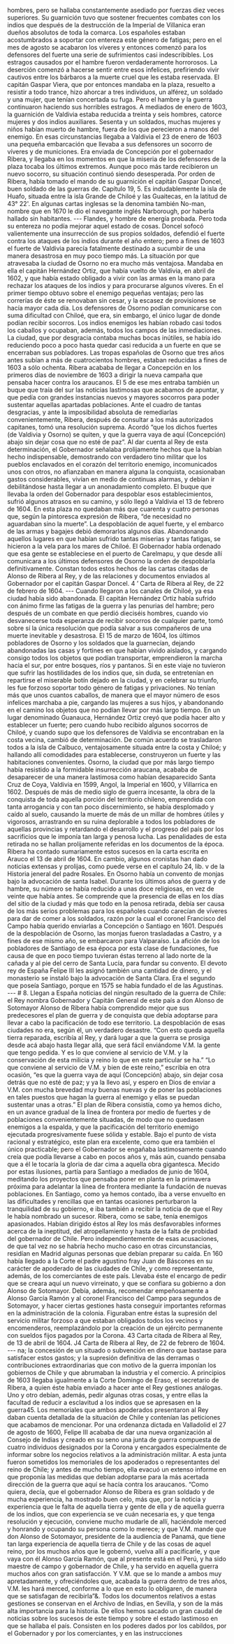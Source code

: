 hombres, pero se hallaba constantemente asediado por fuerzas diez veces superiores. Su guarnición tuvo que sostener frecuentes combates con los indios que después de la destrucción de la Imperial de Villanica eran dueños absolutos de toda la comarca. Los españoles estaban acostumbrados a soportar con entereza este género de fatigas; pero en el mes de agosto se acabaron los víveres y entonces comenzó para los defensores del fuerte una serie de sufrimientos casi indescribibles. Los estragos causados por el hambre fueron verdaderamente horrorosos. La deserción comenzó a hacerse sentir entre esos infelices, prefiriendo vivir cautivos entre los bárbaros a la muerte cruel que les estaba reservada. El capitán Gaspar Viera, que por entonces mandaba en la plaza, resuelto a resistir a todo trance, hizo ahorcar a tres individuos, un alférez, un soldado y una mujer, que tenían concertada su fuga. Pero el hambre y la guerra continuaron haciendo sus horribles estragos. A mediados de enero de 1603, la guarnición de Valdivia estaba reducida a treinta y seis hombres, catorce mujeres y dos indios auxiliares. Sesenta y un soldados, muchas mujeres y niños habían muerto de hambre, fuera de los que perecieron a manos del enemigo. En esas circunstancias llegaba a Valdivia el 23 de enero de 1603 una pequeña embarcación que llevaba a sus defensores un socorro de víveres y de municiones. Era enviada de Concepción por el gobernador Ribera, y llegaba en los momentos en que la miseria de los defensores de la plaza tocaba los últimos extremos. Aunque poco más tarde recibieron un nuevo socorro, su situación continuó siendo desesperada. Por orden de Ribera, había tomado el mando de su guarnición el capitán Gaspar Doncel, buen soldado de las guerras de. Capítulo 19, 5. Es indudablemente la isla de Huafo, situada entre la isla Grande de Chiloé y las Guaitecas, en la latitud de 43° 22'. En algunas cartas inglesas se la denomina también No-man, nombre que en 1670 le dio el navegante inglés Narborough, por haberla hallado sin habitantes. --- Flandes, y hombre de energía probada. Pero toda su entereza no podía mejorar aquel estado de cosas. Doncel sofocó valientemente una insurrección de sus propios soldados, defendió el fuerte contra los ataques de los indios durante el año entero; pero a fines de 1603 el fuerte de Valdivia parecía fatalmente destinado a sucumbir de una manera desastrosa en muy poco tiempo más. La situación por que atravesaba la ciudad de Osorno no era mucho más ventajosa. Mandaba en ella el capitán Hernández Ortiz, que había vuelto de Valdivia, en abril de 1602, y que había estado obligado a vivir con las armas en la mano para rechazar los ataques de los indios y para procurarse algunos víveres. En el primer tiempo obtuvo sobre el enemigo pequeñas ventajas; pero las correrías de éste se renovaban sin cesar, y la escasez de provisiones se hacía mayor cada día. Los defensores de Osorno podían comunicarse con suma dificultad con Chiloé, que era, sin embargo, el único lugar de donde podían recibir socorros. Los indios enemigos les habían robado casi todos los caballos y ocupaban, además, todos los campos de las inmediaciones. La ciudad, que por desgracia contaba muchas bocas inútiles, se había ido reduciendo poco a poco hasta quedar casi reducida a un fuerte en que se encerraban sus pobladores. Las tropas españolas de Osorno que tres años antes subían a más de cuatrocientos hombres, estaban reducidas a fines de 1603 a sólo ochenta. Ribera acababa de llegar a Concepción en los primeros días de noviembre de 1603 a dirigir la nueva campaña que pensaba hacer contra los araucanos. El 5 de ese mes entraba también un buque que traía del sur las noticias lastimosas que acabamos de apuntar, y que pedía con grandes instancias nuevos y mayores socorros para poder sustentar aquellas apartadas poblaciones. Ante el cuadro de tantas desgracias, y ante la imposibilidad absoluta de remediarlas convenientemente, Ribera, después de consultar a los más autorizados capitanes, tomó una resolución suprema. Acordó “que los dichos fuertes (de Valdivia y Osorno) se quiten, y que la guerra vaya de aquí (Concepción) abajo sin dejar cosa que no esté de paz”. Al dar cuenta al Rey de esta determinación, el Gobernador señalaba prolijamente hechos que la habían hecho indispensable, demostrando con verdadero tino militar que los pueblos enclavados en el corazón del territorio enemigo, incomunicados unos con otros, no afianzaban en manera alguna la conquista, ocasionaban gastos considerables, vivían en medio de continuas alarmas, y debían ir debilitándose hasta llegar a un anonadamiento completo. El buque que llevaba la orden del Gobernador para despoblar esos establecimientos, sufrió algunos atrasos en su camino, y sólo llegó a Valdivia el 13 de febrero de 1604. En esta plaza no quedaban más que cuarenta y cuatro personas que, según la pintoresca expresión de Ribera, “de necesidad no aguardaban sino la muerte”. La despoblación de aquel fuerte, y el embarco de las armas y bagajes debió demorarlos algunos días. Abandonando aquellos lugares en que habían sufrido tantas miserias y tantas fatigas, se hicieron a la vela para los mares de Chiloé. El Gobernador había ordenado que esa gente se estableciese en el puerto de Carelmapu, y que desde allí comunicara a los últimos defensores de Osorno la orden de despoblarla definitivamente. Constan todos estos hechos de las cartas citadas de Alonso de Ribera al Rey, y de las relaciones y documentos enviados al Gobernador por el capitán Gaspar Doncel. 4 ’ Carta de Ribera al Rey, de 22 de febrero de 1604. --- Cuando llegaron a los canales de Chiloé, ya esa ciudad había sido abandonada. El capitán Hernández Ortiz había sufrido con ánimo firme las fatigas de la guerra y las penurias del hambre; pero después de un combate en que perdió dieciséis hombres, cuando vio desvanecerse toda esperanza de recibir socorros de cualquier parte, tomó sobre sí la única resolución que podía salvar a sus compañeros de una muerte inevitable y desastrosa. El 15 de marzo de 1604, los últimos pobladores de Osorno y los soldados que la guarnecían, dejando abandonadas las casas y fortines en que habían vivido aislados, y cargando consigo todos los objetos que podían transportar, emprendieron la marcha hacia el sur, por entre bosques, ríos y pantanos. Si en este viaje no tuvieron que sufrir las hostilidades de los indios que, sin duda, se entretenían en repartirse el miserable botín dejado en la ciudad, y en celebrar su triunfo, les fue forzoso soportar todo género de fatigas y privaciones. No tenían más que unos cuantos caballos, de manera que el mayor número de esos infelices marchaba a pie, cargando las mujeres a sus hijos, y abandonando en el camino los objetos que no podían llevar por más largo tiempo. En un lugar denominado Guanauca, Hernández Ortiz creyó que podía hacer alto y establecer un fuerte; pero cuando hubo recibido algunos socorros de Chiloé, y cuando supo que los defensores de Valdivia se encontraban en la costa vecina, cambió de determinación. De común acuerdo se trasladaron todos a la isla de Calbuco, ventajosamente situada entre la costa y Chiloé; y hallando allí comodidades para establecerse, construyeron un fuerte y las habitaciones convenientes. Osorno, la ciudad que por más largo tiempo había resistido a la formidable insurrección araucana, acababa de desaparecer de una manera lastimosa como habían desaparecido Santa Cruz de Coya, Valdivia en 1599, Angol, la Imperial en 1600, y Villarrica en 1602. Después de más de medio siglo de guerra incesante, la obra de la conquista de toda aquella porción del territorio chileno, emprendida con tanta arrogancia y con tan poco discernimiento, se había desplomado y caído al suelo, causando la muerte de más de un millar de hombres útiles y vigorosos, arrastrando en su ruina deplorable a todos los pobladores de aquellas provincias y retardando el desarrollo y el progreso del país por los sacrificios que le imponía tan larga y penosa lucha. Las penalidades de esta retirada no se hallan prolijamente referidas en los documentos de la época. Ribera ha contado sumariamente estos sucesos en la carta escrita en Arauco el 13 de abril de 1604. En cambio, algunos cronistas han dado noticias extensas y prolijas, como puede verse en el capítulo 24, lib. v de la Historia jeneral del padre Rosales. En Osorno había un convento de monjas bajo la advocación de santa Isabel. Durante los últimos años de guerra y de hambre, su número se había reducido a unas doce religiosas, en vez de veinte que había antes. Se comprende que la presencia de ellas en los días del sitio de la ciudad y más que todo en la penosa retirada, debía ser causa de los más serios problemas para los españoles cuando carecían de víveres para dar de comer a los soldados, razón por la cual el coronel Francisco del Campo había querido enviarlas a Concepción o Santiago en 1601. Después de la despoblación de Osorno, las monjas fueron trasladadas a Castro, y a fines de ese mismo año, se embarcaron para Valparaíso. La afición de los pobladores de Santiago de esa época por esta clase de fundaciones, fue causa de que en poco tiempo tuvieran éstas terreno al lado norte de la cañada y al pie del cerro de Santa Lucía, para fundar su convento. El devoto rey de España Felipe III les asignó también una cantidad de dinero, y el monasterio se instaló bajo la advocación de Santa Clara. Era el segundo que poseía Santiago, porque en 1575 se había fundado el de las Agustinas. --- # 8. Llegan a España noticias del ningún resultado de la guerra de Chile: el Rey nombra Gobernador y Capitán General de este país a don Alonso de Sotomayor Alonso de Ribera había comprendido mejor que sus predecesores el plan de guerra y de conquista que debía adoptarse para llevar a cabo la pacificación de todo ese territorio. La despoblación de esas ciudades no era, según él, un verdadero desastre. “Con esto queda aquella tierra reparada, escribía al Rey, y dará lugar a que la guerra se prosiga desde acá abajo hasta llegar allá, que será fácil enviándome V.M. la gente que tengo pedida. Y es lo que conviene al servicio de V.M. y la conservación de esta milicia y reino lo que en este particular se ha.” “Lo que conviene al servicio de V.M. y bien de este reino,” escribía en otra ocasión, “es que la guerra vaya de aquí (Concepción) abajo, sin dejar cosa detrás que no esté de paz; y ya la llevo así, y espero en Dios de enviar a V.M. con mucha brevedad muy buenas nuevas y de poner las poblaciones en tales puestos que hagan la guerra al enemigo y ellas se puedan sustentar unas a otras.” El plan de Ribera consistía, como ya hemos dicho, en un avance gradual de la línea de frontera por medio de fuertes y de poblaciones convenientemente situadas, de modo que no quedasen enemigos a la espalda, y que la pacificación del territorio enemigo ejecutada progresivamente fuese sólida y estable. Bajo el punto de vista racional y estratégico, este plan era excelente, como que era también el único practicable; pero el Gobernador se engañaba lastimosamente cuando creía que podía llevarse a cabo en pocos años y, más aún, cuando pensaba que a él le tocaría la gloria de dar cima a aquella obra gigantesca. Mecido por estas ilusiones, partía para Santiago a mediados de junio de 1604, meditando los proyectos que pensaba poner en planta en la primavera próxima para adelantar la línea de frontera mediante la fundación de nuevas poblaciones. En Santiago, como ya hemos contado, iba a verse envuelto en las dificultades y rencillas que en tantas ocasiones perturbaron la tranquilidad de su gobierno, e iba también a recibir la noticia de que el Rey le había nombrado un sucesor. Ribera, como se sabe, tenía enemigos apasionados. Habían dirigido éstos al Rey los más desfavorables informes acerca de la ineptitud, del atropellamiento y hasta de la falta de probidad del gobernador de Chile. Pero independientemente de esas acusaciones, de que tal vez no se habría hecho mucho caso en otras circunstancias, residían en Madrid algunas personas que debían preparar su caída. En 160 había llegado a la Corte el padre agustino fray Juan de Báscones en su carácter de apoderado de las ciudades de Chile, y como representante, además, de los comerciantes de este país. Llevaba éste el encargo de pedir que se creara aquí un nuevo virreinato, y que se confiara su gobierno a don Alonso de Sotomayor. Debía, además, recomendar empeñosamente a Alonso García Ramón y al coronel Francisco del Campo para segundos de Sotomayor, y hacer ciertas gestiones hasta conseguir importantes reformas en la administración de la colonia. Figuraban entre éstas la supresión del servicio militar forzoso a que estaban obligados todos los vecinos y encomenderos, reemplazándolo por la creación de un ejército permanente con sueldos fijos pagados por la Corona. 43 Carta citada de Ribera al Rey, de 13 de abril de 1604. J4 Carta de Ribera al Rey, de 22 de febrero de 1604. --- na; la concesión de un situado o subvención en dinero que bastase para satisfacer estos gastos; y la supresión definitiva de las derramas o contribuciones extraordinarias que con motivo de la guerra imponían los gobiernos de Chile y que abrumaban la industria y el comercio. A principios de 1603 llegaba igualmente a la Corte Domingo de Eraso, el secretario de Ribera, a quien éste había enviado a hacer ante el Rey gestiones análogas. Uno y otro debían, además, pedir algunas otras cosas, y entre ellas la facultad de reducir a esclavitud a los indios que se apresasen en la guerra45. Los memoriales que ambos apoderados presentaron al Rey daban cuenta detallada de la situación de Chile y contenían las peticiones que acabamos de mencionar. Por una ordenanza dictada en Valladolid el 27 de agosto de 1600, Felipe III acababa de dar una nueva organización al Consejo de Indias y creado en su seno una junta de guerra compuesta de cuatro individuos designados por la Corona y encargados especialmente de informar sobre los negocios relativos a la administración militar. A esta junta fueron sometidos los memoriales de los apoderados o representantes del reino de Chile; y antes de mucho tiempo, ella evacuó un extenso informe en que proponía las medidas que debían adoptarse para la más acertada dirección de la guerra que aquí se hacía contra los araucanos. “Como quiera, decía, que el gobernador Alonso de Ribera es gran soldado y de mucha experiencia, ha mostrado buen celo, más que, por la noticia y experiencia que le falta de aquella tierra y gente de ella y de aquella guerra de los indios, que con experiencia se ve cuán necesaria es, y que tenga resolución y ejecución, conviene mucho mudarle de allí, haciéndole merced y honrando y ocupando su persona como lo merece; y que V.M. mande que don Alonso de Sotomayor, presidente de la audiencia de Panamá, que tiene tan larga experiencia de aquella tierra de Chile y de las cosas de aquel reino, por los muchos años que le gobernó, vuelva allí a pacificarle, y que vaya con él Alonso García Ramón, que al presente está en el Perú, y ha sido maestre de campo y gobernador de Chile, y ha servido en aquella guerra muchos años con gran satisfacción. Y V.M. que se lo mande a ambos muy apretadamente, y ofreciéndoles que, acabada la guerra dentro de tres años, V.M. les hará merced, conforme a lo que en esto lo obligaren, de manera que se satisfagan de recibirla”&#x26;. Todos los documentos relativos a estas gestiones se conservan en el Archivo de Indias, en Sevilla, y son de la más alta importancia para la historia. De ellos hemos sacado un gran caudal de noticias sobre los sucesos de este tiempo y sobre el estado lastimoso en que se hallaba el país. Consisten en los poderes dados por los cabildos, por el Gobernador y por los comerciantes, y en las instrucciones